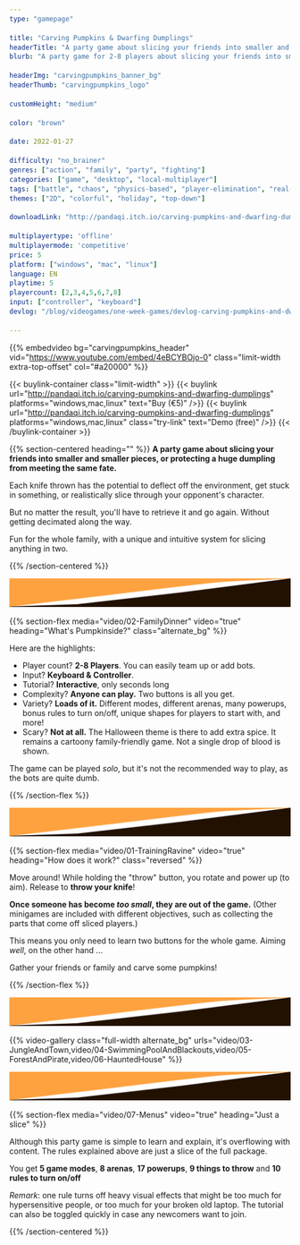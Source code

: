 ```yaml
---
type: "gamepage"

title: "Carving Pumpkins & Dwarfing Dumplings"
headerTitle: "A party game about slicing your friends into smaller and smaller pieces ... "
blurb: "A party game for 2-8 players about slicing your friends into smaller pieces, or preventing a huge dumpling from meeting the same fate."

headerImg: "carvingpumpkins_banner_bg"
headerThumb: "carvingpumpkins_logo"

customHeight: "medium"

color: "brown"

date: 2022-01-27

difficulty: "no_brainer"
genres: ["action", "family", "party", "fighting"]
categories: ["game", "desktop", "local-multiplayer"]
tags: ["battle", "chaos", "physics-based", "player-elimination", "real-time", "shared-map", "game-modes", "modular", "powerups", "map-selection"]
themes: ["2D", "colorful", "holiday", "top-down"]

downloadLink: "http://pandaqi.itch.io/carving-pumpkins-and-dwarfing-dumplings/"

multiplayertype: 'offline'
multiplayermode: 'competitive'
price: 5
platform: ["windows", "mac", "linux"]
language: EN
playtime: 5
playercount: [2,3,4,5,6,7,8]
input: ["controller", "keyboard"]
devlog: "/blog/videogames/one-week-games/devlog-carving-pumpkins-and-dwarfing-dumplings/"

---
```


{{% embedvideo bg="carvingpumpkins_header" vid="https://www.youtube.com/embed/4eBCYBOjo-0" class="limit-width extra-top-offset" col="#a20000" %}}

{{< buylink-container class="limit-width" >}}
{{< buylink url="http://pandaqi.itch.io/carving-pumpkins-and-dwarfing-dumplings" platforms="windows,mac,linux" text="Buy (&euro;5)" />}} 
{{< buylink url="http://pandaqi.itch.io/carving-pumpkins-and-dwarfing-dumplings" platforms="windows,mac,linux" class="try-link" text="Demo (free)" />}} 
{{< /buylink-container >}}

{{% section-centered heading="" %}}
**A party game about slicing your friends into smaller and smaller pieces, or protecting a huge dumpling from meeting the same fate.**

Each knife thrown has the potential to deflect off the environment, get stuck in something, or realistically slice through your opponent's character. 

But no matter the result, you'll have to retrieve it and go again. Without getting decimated along the way.

Fun for the whole family, with a unique and intuitive system for slicing anything in two.

{{% /section-centered %}}

<div class="big_slash">
	<img src="assets/big_slash.png" />
</div>

{{% section-flex media="video/02-FamilyDinner" video="true" heading="What's Pumpkinside?" class="alternate_bg" %}}

Here are the highlights:
* Player count? **2-8 Players**. You can easily team up or add bots.
* Input? **Keyboard & Controller**.
* Tutorial? **Interactive**, only seconds long
* Complexity? **Anyone can play.** Two buttons is all you get.
* Variety? **Loads  of it.** Different modes, different arenas, many powerups, bonus rules to turn on/off, unique shapes for players to start with, and more!
* Scary? **Not at all.** The Halloween theme is there to add extra spice. It remains a cartoony family-friendly game. Not a single drop of blood is shown.

The game can be played _solo_, but it's not the recommended way to play, as the bots are quite dumb. 

{{% /section-flex %}}

<div class="big_slash alternate_slash">
	<img src="assets/big_slash.png" />
</div>

{{% section-flex media="video/01-TrainingRavine" video="true" heading="How does it work?" class="reversed" %}}

Move around! While holding the "throw" button, you rotate and power up (to aim). Release to **throw your knife**!

**Once someone has become _too small_, they are out of the game.** (Other minigames are included with different objectives, such as collecting the parts that come off sliced players.)

This means you only need to learn two buttons for the whole game. Aiming _well_, on the other hand ...

Gather your friends or family and carve some pumpkins!

{{% /section-flex %}}

<div class="big_slash">
	<img src="assets/big_slash.png" />
</div>

{{% video-gallery class="full-width alternate_bg" urls="video/03-JungleAndTown,video/04-SwimmingPoolAndBlackouts,video/05-ForestAndPirate,video/06-HauntedHouse" %}}

<div class="big_slash alternate_slash">
	<img src="assets/big_slash.png" />
</div>

{{% section-flex media="video/07-Menus" video="true" heading="Just a slice" %}}

Although this party game is simple to learn and explain, it's overflowing with content. The rules explained above are just a slice of the full package.

You get **5 game modes**, **8 arenas**, **17 powerups**, **9 things to throw** and **10 rules to turn on/off**

_Remark_: one rule turns off heavy visual effects that might be too much for hypersensitive people, or too much for your broken old laptop. The tutorial can also be toggled quickly in case any newcomers want to join.

{{% /section-centered %}}